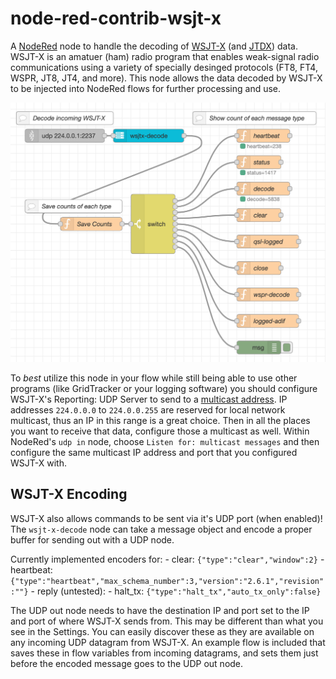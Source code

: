 # node-red-contrib-wsjt-x

A [NodeRed](https://nodered.org) node to handle the decoding of [WSJT-X](https://www.physics.princeton.edu/pulsar/k1jt/wsjtx.html) (and [JTDX](https://www.jtdx.tech/en/)) data. WSJT-X is an amatuer (ham) radio program that enables weak-signal radio communications using a variety of specially desinged protocols (FT8, FT4, WSPR, JT8, JT4, and more). This node allows the data decoded by WSJT-X to be injected into NodeRed flows for further processing and use.

![Example NodeRed Flow](wsjt-x-decode.png)

To *best* utilize this node in your flow while still being able to use other
programs (like GridTracker or your logging software) you should configure WSJT-X's Reporting: UDP Server to send to a [multicast address](https://en.wikipedia.org/wiki/Multicast_address). IP addresses `224.0.0.0` to `224.0.0.255` are reserved for local network multicast, thus an IP in this range is a great choice. Then in all the places you want to receive that data, configure those a multicast as well. Within NodeRed's `udp in` node, choose `Listen for: multicast messages` and then configure the same multicast IP address and port that you configured
WSJT-X with.

## WSJT-X Encoding

WSJT-X also allows commands to be sent via it's UDP port (when enabled)! The `wsjt-x-decode` node can take a message object and encode a proper buffer for sending out with a UDP node.

Currently implemented encoders for:
    - clear: `{"type":"clear","window":2}`
    - heartbeat: `{"type":"heartbeat","max_schema_number":3,"version":"2.6.1","revision":""}`
    - reply (untested):
    - halt_tx: `{"type":"halt_tx","auto_tx_only":false}`

The UDP out node needs to have the destination IP and port set to the IP and port of where WSJT-X sends from. This may be different than what you see in the Settings. You can easily discover these as they are available on any incoming UDP datagram from WSJT-X. An example flow is included that saves these in flow variables from incoming datagrams, and sets them just before the encoded message goes to the UDP out node.

